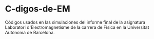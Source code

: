 # C-digos-de-EM
Códigos usados en las simulaciones del informe final de la asignatura Laboratori d'Electromagnetisme de la carrera de Física en la Universitat Autònoma de Barcelona.
